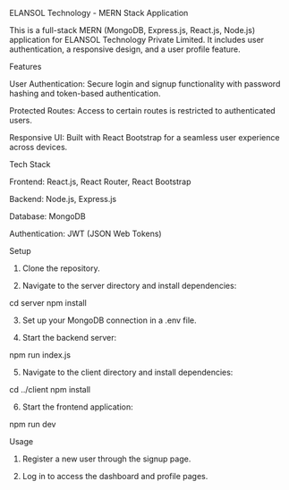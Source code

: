 ELANSOL Technology - MERN Stack Application

This is a full-stack MERN (MongoDB, Express.js, React.js, Node.js) application for ELANSOL Technology Private Limited. It includes user authentication, a responsive design, and a user profile feature.

Features

User Authentication: Secure login and signup functionality with password hashing and token-based authentication.

Protected Routes: Access to certain routes is restricted to authenticated users.

Responsive UI: Built with React Bootstrap for a seamless user experience across devices.


Tech Stack

Frontend: React.js, React Router, React Bootstrap

Backend: Node.js, Express.js

Database: MongoDB

Authentication: JWT (JSON Web Tokens)


Setup

1. Clone the repository.

2. Navigate to the server directory and install dependencies:

cd server
npm install


3. Set up your MongoDB connection in a .env file.


4. Start the backend server:

npm run index.js


5. Navigate to the client directory and install dependencies:

cd ../client
npm install


6. Start the frontend application:

npm run dev



Usage

1. Register a new user through the signup page.

2. Log in to access the dashboard and profile pages.
